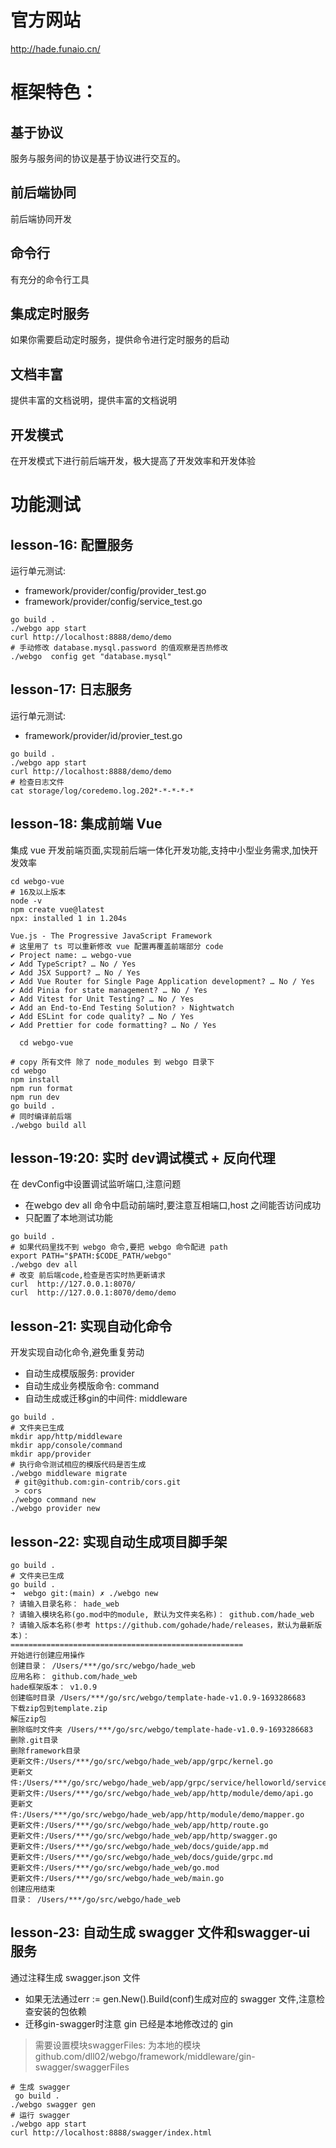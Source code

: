 # 官方网站

http://hade.funaio.cn/

# 框架特色：

## 基于协议

服务与服务间的协议是基于协议进行交互的。

## 前后端协同

前后端协同开发

## 命令行

有充分的命令行工具

## 集成定时服务

如果你需要启动定时服务，提供命令进行定时服务的启动

## 文档丰富

提供丰富的文档说明，提供丰富的文档说明

## 开发模式

在开发模式下进行前后端开发，极大提高了开发效率和开发体验

# 功能测试

## lesson-16: 配置服务
运行单元测试: 
* framework/provider/config/provider_test.go
* framework/provider/config/service_test.go
```shell
go build .
./webgo app start
curl http://localhost:8888/demo/demo
# 手动修改 database.mysql.password 的值观察是否热修改
./webgo  config get "database.mysql"
```

## lesson-17: 日志服务
运行单元测试:
* framework/provider/id/provier_test.go
```shell
go build .
./webgo app start
curl http://localhost:8888/demo/demo
# 检查日志文件
cat storage/log/coredemo.log.202*-*-*-*-*
```


## lesson-18: 集成前端 Vue
集成 vue 开发前端页面,实现前后端一体化开发功能,支持中小型业务需求,加快开发效率

```shell
cd webgo-vue
# 16及以上版本
node -v 
npm create vue@latest
npx: installed 1 in 1.204s

Vue.js - The Progressive JavaScript Framework
# 这里用了 ts 可以重新修改 vue 配置再覆盖前端部分 code
✔ Project name: … webgo-vue
✔ Add TypeScript? … No / Yes
✔ Add JSX Support? … No / Yes
✔ Add Vue Router for Single Page Application development? … No / Yes
✔ Add Pinia for state management? … No / Yes
✔ Add Vitest for Unit Testing? … No / Yes
✔ Add an End-to-End Testing Solution? › Nightwatch
✔ Add ESLint for code quality? … No / Yes
✔ Add Prettier for code formatting? … No / Yes

  cd webgo-vue

# copy 所有文件 除了 node_modules 到 webgo 目录下
cd webgo 
npm install
npm run format
npm run dev
go build .
# 同时编译前后端
./webgo build all
```

## lesson-19:20: 实时 dev调试模式 + 反向代理
在 devConfig中设置调试监听端口,注意问题
* 在webgo dev all 命令中启动前端时,要注意互相端口,host 之间能否访问成功
* 只配置了本地测试功能
```shell
go build .
# 如果代码里找不到 webgo 命令,要把 webgo 命令配进 path
export PATH="$PATH:$CODE_PATH/webgo"
./webgo dev all
# 改变 前后端code,检查是否实时热更新请求
curl  http://127.0.0.1:8070/
curl  http://127.0.0.1:8070/demo/demo
```

## lesson-21: 实现自动化命令
开发实现自动化命令,避免重复劳动
* 自动生成模版服务: provider
* 自动生成业务模版命令: command
* 自动生成或迁移gin的中间件: middleware
```shell
go build .
# 文件夹已生成
mkdir app/http/middleware
mkdir app/console/command
mkdir app/provider
# 执行命令测试相应的模版代码是否生成
./webgo middleware migrate
 # git@github.com:gin-contrib/cors.git
 > cors
./webgo command new  
./webgo provider new
```

## lesson-22: 实现自动生成项目脚手架

```shell
go build .
# 文件夹已生成
go build .
➜  webgo git:(main) ✗ ./webgo new                                                                                                                 
? 请输入目录名称： hade_web
? 请输入模块名称(go.mod中的module, 默认为文件夹名称)： github.com/hade_web
? 请输入版本名称(参考 https://github.com/gohade/hade/releases，默认为最新版本)： 
====================================================
开始进行创建应用操作
创建目录： /Users/***/go/src/webgo/hade_web
应用名称： github.com/hade_web
hade框架版本： v1.0.9
创建临时目录 /Users/***/go/src/webgo/template-hade-v1.0.9-1693286683
下载zip包到template.zip
解压zip包
删除临时文件夹 /Users/***/go/src/webgo/template-hade-v1.0.9-1693286683
删除.git目录
删除framework目录
更新文件:/Users/***/go/src/webgo/hade_web/app/grpc/kernel.go
更新文件:/Users/***/go/src/webgo/hade_web/app/grpc/service/helloworld/service.go
更新文件:/Users/***/go/src/webgo/hade_web/app/http/module/demo/api.go
更新文件:/Users/***/go/src/webgo/hade_web/app/http/module/demo/mapper.go
更新文件:/Users/***/go/src/webgo/hade_web/app/http/route.go
更新文件:/Users/***/go/src/webgo/hade_web/app/http/swagger.go
更新文件:/Users/***/go/src/webgo/hade_web/docs/guide/app.md
更新文件:/Users/***/go/src/webgo/hade_web/docs/guide/grpc.md
更新文件:/Users/***/go/src/webgo/hade_web/go.mod
更新文件:/Users/***/go/src/webgo/hade_web/main.go
创建应用结束
目录： /Users/***/go/src/webgo/hade_web

```

## lesson-23: 自动生成 swagger 文件和swagger-ui 服务
通过注释生成 swagger.json 文件
* 如果无法通过err := gen.New().Build(conf)生成对应的 swagger 文件,注意检查安装的包依赖
* 迁移gin-swagger时注意 gin 已经是本地修改过的 gin
> 需要设置模块swaggerFiles: 为本地的模块 github.com/dll02/webgo/framework/middleware/gin-swagger/swaggerFiles
```shell
# 生成 swagger
 go build .
./webgo swagger gen
# 运行 swagger
./webgo app start
curl http://localhost:8888/swagger/index.html
```
